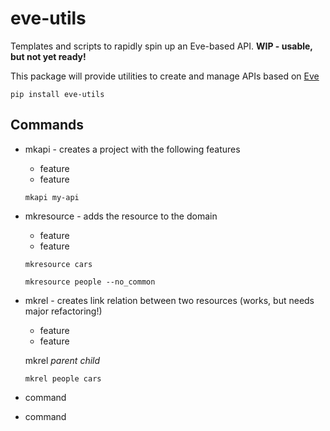 # eve-utils
Templates and scripts to rapidly spin up an Eve-based API.
**WIP - usable, but not yet ready!**

This package will provide utilities to create and manage APIs based on [Eve](http://docs.python-eve.org/en/stable/)

`pip install eve-utils`

## Commands
* mkapi - creates a project with the following features
  * feature
  * feature
  
  `mkapi my-api`

* mkresource - adds the resource to the domain
  * feature
  * feature
  
  `mkresource cars`
  
  `mkresource people --no_common`

* mkrel - creates link relation between two resources (works, but needs major refactoring!)
  * feature
  * feature

  mkrel _parent_ _child_
  
  `mkrel people cars`

  
* command
* command
